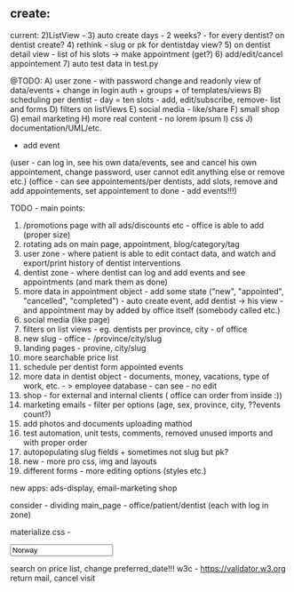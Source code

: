 create:
- 



current:
2)ListView - 
3) auto create days - 2 weeks? - for every dentist? on dentist create?
4) rethink - slug or pk for dentistday view?
5) on dentist detail view - list of his slots -> make appointment (get?)
6) add/edit/cancel appointement
7) auto test data in test.py


@TODO:
A) user zone - with password change and readonly view of data/events + change in login auth + groups + of templates/views
B) scheduling per dentist - day = ten slots - add, edit/subscribe, remove- list and forms
D) filters on listViews
E) social media - like/share
F) small shop
G) email marketing
H) more real content - no lorem ipsum
I) css
J) documentation/UML/etc.
+ add event

(user - can log in, see his own data/events, see and cancel his own appointement, change password, user cannot edit anything else or remove etc.)
(office - can see appointements/per dentists, add slots, remove and add appointements, set appointement to done - add events!!!)


TODO - main points:

1) /promotions page with all ads/discounts etc - office is able to add (proper size)
2) rotating ads on main page, appointment, blog/category/tag
3) user zone - where patient is able to edit contact data, and watch and export/print history of dentist interventions
4) dentist zone - where dentist can log and add events and see appointments (and mark them as done)
5) more data in appointment object - add some state ("new", "appointed", "cancelled", "completed") - auto create event, add dentist -> his view - and appointment may by added by office itself (somebody called etc.)
6) social media (like page)
7) filters on list views - eg. dentists per province, city - of office
8) new slug - office - /province/city/slug
9) landing pages - provine, city/slug
10) more searchable price list
11) schedule per dentist form appointed events
12) more data in dentist object - documents, money, vacations, type of work, etc. - > employee database - can see - no edit
13) shop - for external and internal clients ( office can order from inside :))
14) marketing emails - filter per options (age, sex, province, city, ??events count?)
15) add photos and documents uploading mathod
16) test automation, unit tests, comments, removed unused imports and with proper order
17) autopopulating slug fields + sometimes not slug but pk?
18) new - more pro css, img and layouts
19) different forms - more editing options (styles etc.)

new apps:
ads-display,
email-marketing
shop

consider - dividing main_page - office/patient/dentist (each with log in zone)

materialize css - 

<input type="text" name="country" value="Norway" readonly>

search on price list, change preferred_date!!!
w3c - https://validator.w3.org
return mail, cancel visit
